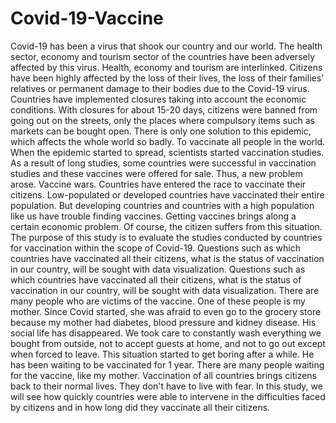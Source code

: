 # Covid-19-Vaccine
Covid-19 has been a virus that shook our country and our world. The health sector, economy and tourism sector of the countries have been adversely affected by this virus. Health, economy and tourism are interlinked. Citizens have been highly affected by the loss of their lives, the loss of their families' relatives or permanent damage to their bodies due to the Covid-19 virus. Countries have implemented closures taking into account the economic conditions. With closures for about 15-20 days, citizens were banned from going out on the streets, only the places where compulsory items such as markets can be bought open. There is only one solution to this epidemic, which affects the whole world so badly. To vaccinate all people in the world. When the epidemic started to spread, scientists started vaccination studies. As a result of long studies, some countries were successful in vaccination studies and these vaccines were offered for sale. Thus, a new problem arose. Vaccine wars. Countries have entered the race to vaccinate their citizens. Low-populated or developed countries have vaccinated their entire population. But developing countries and countries with a high population like us have trouble finding vaccines. Getting vaccines brings along a certain economic problem. Of course, the citizen suffers from this situation. The purpose of this study is to evaluate the studies conducted by countries for vaccination within the scope of Covid-19. Questions such as which countries have vaccinated all their citizens, what is the status of vaccination in our country, will be sought with data visualization. Questions such as which countries have vaccinated all their citizens, what is the status of vaccination in our country, will be sought with data visualization. There are many people who are victims of the vaccine. One of these people is my mother. Since Covid started, she was afraid to even go to the grocery store because my mother had diabetes, blood pressure and kidney disease. His social life has disappeared. We took care to constantly wash everything we bought from outside, not to accept guests at home, and not to go out except when forced to leave. This situation started to get boring after a while. He has been waiting to be vaccinated for 1 year. There are many people waiting for the vaccine, like my mother. Vaccination of all countries brings citizens back to their normal lives. They don't have to live with fear. In this study, we will see how quickly countries were able to intervene in the difficulties faced by citizens and in how long did they vaccinate all their citizens.

